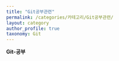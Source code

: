 ```yaml
---
title: "Git공부관련"
permalink: /categories/카테고리/Git공부관련/
layout: category
author_profile: true
taxonomy: Git
---
```


**Git-공부**